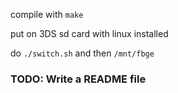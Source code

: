 compile with `make`

put on 3DS sd card with linux installed

do `./switch.sh` and then `/mnt/fbge`

### **TODO: Write a README file**
